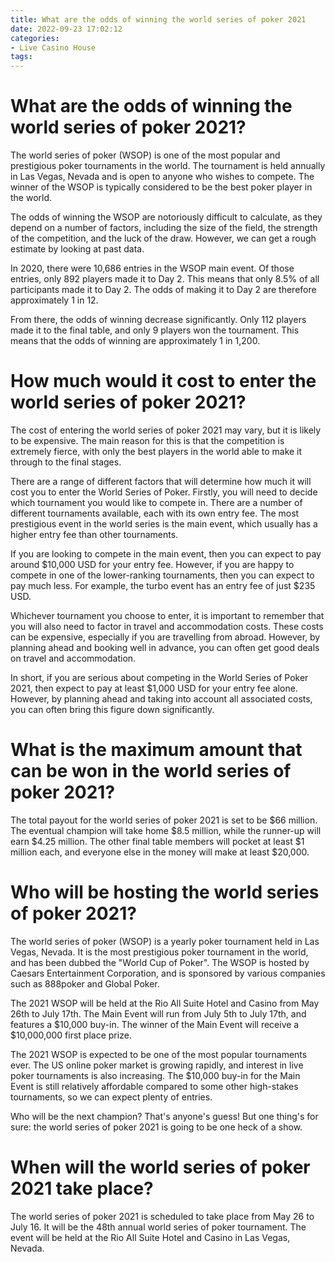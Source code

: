 ```yaml
---
title: What are the odds of winning the world series of poker 2021
date: 2022-09-23 17:02:12
categories:
- Live Casino House
tags:
---
```



#  What are the odds of winning the world series of poker 2021?

The world series of poker (WSOP) is one of the most popular and prestigious poker tournaments in the world. The tournament is held annually in Las Vegas, Nevada and is open to anyone who wishes to compete. The winner of the WSOP is typically considered to be the best poker player in the world.

The odds of winning the WSOP are notoriously difficult to calculate, as they depend on a number of factors, including the size of the field, the strength of the competition, and the luck of the draw. However, we can get a rough estimate by looking at past data.

In 2020, there were 10,686 entries in the WSOP main event. Of those entries, only 892 players made it to Day 2. This means that only 8.5% of all participants made it to Day 2. The odds of making it to Day 2 are therefore approximately 1 in 12.

From there, the odds of winning decrease significantly. Only 112 players made it to the final table, and only 9 players won the tournament. This means that the odds of winning are approximately 1 in 1,200.

#  How much would it cost to enter the world series of poker 2021?

The cost of entering the world series of poker 2021 may vary, but it is likely to be expensive. The main reason for this is that the competition is extremely fierce, with only the best players in the world able to make it through to the final stages.

There are a range of different factors that will determine how much it will cost you to enter the World Series of Poker. Firstly, you will need to decide which tournament you would like to compete in. There are a number of different tournaments available, each with its own entry fee. The most prestigious event in the world series is the main event, which usually has a higher entry fee than other tournaments.

If you are looking to compete in the main event, then you can expect to pay around $10,000 USD for your entry fee. However, if you are happy to compete in one of the lower-ranking tournaments, then you can expect to pay much less. For example, the turbo event has an entry fee of just $235 USD.

Whichever tournament you choose to enter, it is important to remember that you will also need to factor in travel and accommodation costs. These costs can be expensive, especially if you are travelling from abroad. However, by planning ahead and booking well in advance, you can often get good deals on travel and accommodation.

In short, if you are serious about competing in the World Series of Poker 2021, then expect to pay at least $1,000 USD for your entry fee alone. However, by planning ahead and taking into account all associated costs, you can often bring this figure down significantly.

#  What is the maximum amount that can be won in the world series of poker 2021?

The total payout for the world series of poker 2021 is set to be $66 million. The eventual champion will take home $8.5 million, while the runner-up will earn $4.25 million. The other final table members will pocket at least $1 million each, and everyone else in the money will make at least $20,000.

#  Who will be hosting the world series of poker 2021?

The world series of poker (WSOP) is a yearly poker tournament held in Las Vegas, Nevada. It is the most prestigious poker tournament in the world, and has been dubbed the "World Cup of Poker". The WSOP is hosted by Caesars Entertainment Corporation, and is sponsored by various companies such as 888poker and Global Poker.

The 2021 WSOP will be held at the Rio All Suite Hotel and Casino from May 26th to July 17th. The Main Event will run from July 5th to July 17th, and features a $10,000 buy-in. The winner of the Main Event will receive a $10,000,000 first place prize.

The 2021 WSOP is expected to be one of the most popular tournaments ever. The US online poker market is growing rapidly, and interest in live poker tournaments is also increasing. The $10,000 buy-in for the Main Event is still relatively affordable compared to some other high-stakes tournaments, so we can expect plenty of entries.

Who will be the next champion? That's anyone's guess! But one thing's for sure: the world series of poker 2021 is going to be one heck of a show.

#  When will the world series of poker 2021 take place?

The world series of poker 2021 is scheduled to take place from May 26 to July 16. It will be the 48th annual world series of poker tournament. The event will be held at the Rio All Suite Hotel and Casino in Las Vegas, Nevada.